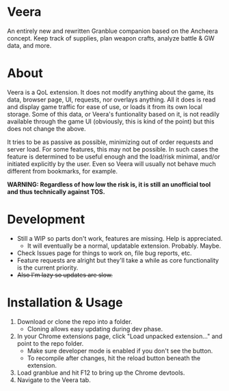 # Veera

An entirely new and rewritten Granblue companion based on the Ancheera concept.
Keep track of supplies, plan weapon crafts, analyze battle & GW data, and more.

# About

Veera is a QoL extension. It does not modify anything about the game, its data, browser page, UI, requests, nor overlays anything.
All it does is read and display game traffic for ease of use, or loads it from its own local storage.
Some of this data, or Veera's funtionality based on it, is not readily available through the game UI (obviously, this is kind of the point) but this does not change the above.

It tries to be as passive as possible, minimizing out of order requests and server load.
For some features, this may not be possible. In such cases the feature is determined to be useful enough and the load/risk minimal, and/or initiated explicitly by the user.
Even so Veera will usually not behave much different from bookmarks, for example.

__WARNING: Regardless of how low the risk is, it is still an unofficial tool and thus technically against TOS.__

# Development

* Still a WIP so parts don't work, features are missing. Help is appreciated.
  * It will eventually be a normal, updatable extension. Probably. Maybe.
* Check Issues page for things to work on, file bug reports, etc.
* Feature requests are alright but they'll take a while as core functionality is the current priority.
* ~~Also I'm lazy so updates are slow.~~

# Installation & Usage

1. Download or clone the repo into a folder.
   * Cloning allows easy updating during dev phase.
2. In your Chrome extensions page, click "Load unpacked extension..." and point to the repo folder.
   * Make sure developer mode is enabled if you don't see the button.
   * To recompile after changes, hit the reload button beneath the extension.
1. Load granblue and hit F12 to bring up the Chrome devtools.
2. Navigate to the Veera tab.
